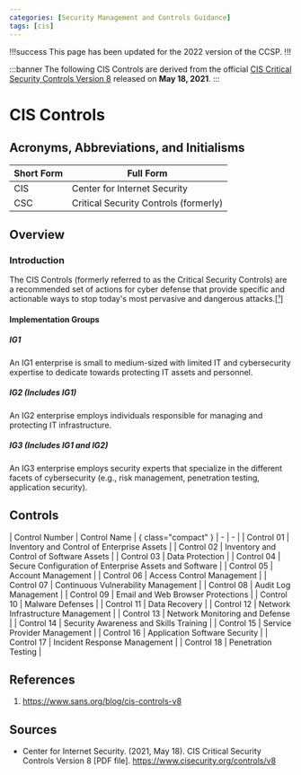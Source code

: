 ```yaml
---
categories: [Security Management and Controls Guidance]
tags: [cis]
---
```


!!!success
This page has been updated for the 2022 version of the CCSP.
!!!

:::banner
The following CIS Controls are derived from the official [CIS Critical Security Controls Version 8](https://www.cisecurity.org/controls/v8) released on **May 18, 2021**.
:::

# CIS Controls

## Acronyms, Abbreviations, and Initialisms

| Short Form | Full Form |
| - | - |
| CIS | Center for Internet Security |
| CSC | Critical Security Controls (formerly) |

## Overview

### Introduction

The CIS Controls (formerly referred to as the Critical Security Controls) are a recommended set of actions for cyber defense that provide specific and actionable ways to stop today's most pervasive and dangerous attacks.[[¹]](#ref1)

#### Implementation Groups

##### IG1

An IG1 enterprise is small to medium-sized with limited IT and cybersecurity expertise to dedicate towards protecting IT assets and personnel.

##### IG2 (Includes IG1)

An IG2 enterprise employs individuals responsible for managing and protecting IT infrastructure.

##### IG3 (Includes IG1 and IG2)

An IG3 enterprise employs security experts that specialize in the different facets of cybersecurity (e.g., risk management, penetration testing, application security).

## Controls

| Control Number | Control Name | { class="compact" }
| - | - |
| Control 01 | Inventory and Control of Enterprise Assets |
| Control 02 | Inventory and Control of Software Assets |
| Control 03 | Data Protection |
| Control 04 | Secure Configuration of Enterprise Assets and Software |
| Control 05 | Account Management |
| Control 06 | Access Control Management |
| Control 07 | Continuous Vulnerability Management |
| Control 08 | Audit Log Management |
| Control 09 | Email and Web Browser Protections |
| Control 10 | Malware Defenses |
| Control 11 | Data Recovery |
| Control 12 | Network Infrastructure Management |
| Control 13 | Network Monitoring and Defense |
| Control 14 | Security Awareness and Skills Training |
| Control 15 | Service Provider Management |
| Control 16 | Application Software Security |
| Control 17 | Incident Response Management |
| Control 18 | Penetration Testing |

## References

1. https://www.sans.org/blog/cis-controls-v8<span id="ref1"></span>

## Sources

- Center for Internet Security. (2021, May 18). CIS Critical Security Controls Version 8 [PDF file]. https://www.cisecurity.org/controls/v8